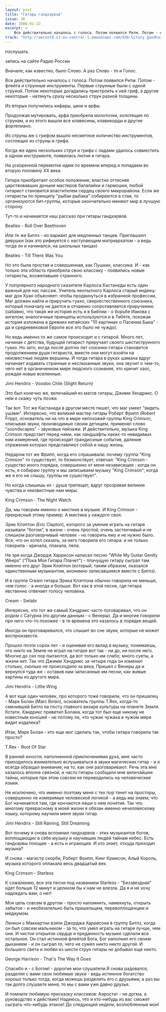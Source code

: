 ```yaml
---
layout: post
title: "Гитары гандхарвов"
issue: 36
date: 2006-01-22
excerpt: >
    Все действительно началось с голоса. Потом появился Ритм. Потом - флейта и струнные инструменты. Первые струнные были с одной струной. Потом некоторые догадались пристроить к ней гриф, а другие некоторые - натянуть сразу несколько струн разной толщины.
track: "http://aerost8.s3.eu-central-1.amazonaws.com/036-Gitary gandharvov.mp3"
---
```


послушать

запись на сайте Радио России

Вначале, как известно, было Слово. А раз Слово - то и Голос.

Все действительно началось с голоса. Потом появился Ритм. Потом - флейта и струнные инструменты. Первые струнные были с одной струной. Потом некоторые догадались пристроить к ней гриф, а другие некоторые - натянуть сразу несколько струн разной толщины.

Из вторых получились кифары, цини и арфы.

Продолжая мутировать, арфа приобрела молоточки, колотящие по струнам, и из этого вышли все клавесины, клавикорды и другие фортепиано.

Из струны же с грифом вышло несметное количество инструментов, состоящих из струны и грифа.

Когда же идею нескольких струн и грифа с ладами удалось совместить в одном инструменте, появилась лютня и гитара.

На ускоренной перемотке идем по времени вперед и попадаем во вторую половину XX века.

Гитара приобретает особое положение; властно оттесняя царствовавших доныне мастеров балалайки и гармошки, любой гитарист становится властителем сердец своего микрорайона. Если же гитаристы по принципу "рыбак рыбака" собираются в стаи, то организуются бит-группы, которые окончательно меняют мир в лучшую сторону.

Тут-то и начинается наш рассказ при гитары гандхарвов.

Beatles - Roll Over Beethoven

Или те же Битлз - но вариант для медленных танцев. Приглашают девушки (как это рифмуется с наступающим матриархатом - а ведь тогда он и начинался, на школьных танцах)

Beatles - Till There Was You

Но это была простая и совершенная, как Пушкин, классика. И - как только эта область приобрела свою классику - появились новые гитаристы, возжелавшие странного.

У популярного народного сказителя Карлоса Кастанеды есть один важный для нас пассаж. Учитель неопытного Карлоса старый индеец-маг дон Хуан объясняет: чтобы продвинуться в избранной профессии, Маг должен найти и приручить гуахо, сверхестественного союзника, который поначалу не дается и отчаянно сопротивляется приручению (забавно, что такая же история есть и в Библии - о борьбе Иакова с ангелом; аналогичные принципы используются и в Тибете, похожая история изложена в древних китайских "10 картинах о Пасении Быка" - да и средневековой Европе все это было не чуждо).

Но ведь именно то же самое происходит и с гитарой. Много лет, начиная с детства, будущий гитарист приручает своего шестиструнного гуахо. Но зато, когда после долгих лет союзник-гитара становится продолжением души гитариста, вместе они могут взойти на неизвестные людям вершины. И тогда гитара в руках шамана вдруг начинает издавать странные и неслыханные звуки, она звучит о чем-то, чего нет в органиченном мире людского сознания, это кричит хаос, рождая новые вселенные.

Jimi Hendrix - Voodoo Chile (Slight Return)

Это был конечно же, величайший из магов гитары, Джими Хендрикс. О нем я скажу чуть позже.

Так вот. Тот же Кастанеда в другом месте пишет, что маг умеет "видеть ушами". Интересно, что великий мастер гитары Роберт Фрипп (Robert Fripp), основатель ни на что в мире непохожей группы King Crimson, описывая звуки, производимые своим детищем, применял слово "soundscapes" - звуковые пейзажи. И действительно, музыка King Crimson предстает перед нами, как ландшафты каких-то невидимых нам измерений, где происходят грандиозные события, далекие отражения которых представляют собой и нашу жизнь.

Недаром тот же Фрипп, когда его спрашивали: почему группа "King Crimson" то существует, то безмолствует, отвечал: "King Crimson - существо иного порядка, совершенно от меня независящее ; когда он есть, я собираю группу и мы записываем музыку "King Crimson"; когда же я его не слышу, группы не сушествует".

Но когда слышишь их - душа трепещет, вдруг прозревая великие чувства и неизвестные нам миры.

King Crimson - The Night Watch

Да, мы говорим именно о мистике в музыке. И King Crimson - прекрасный этому пример. А мистика у каждого своя.

Эрик Клэптон (Eric Clapton), которого за умение играть на гитаре называли "богом", в жизни - очень простой, очень застенчивый и не слишком разговорчивый человек - но говорить ему и не нужно было. Все, что он хотел сказать, за него говорила его гитара: и не только говорила - кричала, плакала, пела.

Не зря когда Джордж Харрисон написал песню "While My Guitar Gently Weeps" ("Пока Моя Гитара Плачет") - плачущую гитару сыграл там именно его друг Эрик Клэптон (который, таким образом, оказался единственным музыкантом, анонимно записавшимся вместе с Битлз).

И в группе Cream гитара Эрика Клэптона обычно говорила не меньше, чем голос - а иногда и больше. Вот как в этой песне, где гитара явственно отвечает голосу человека.

Cream - Swlabr

Интересно, что тот же самый Хэндрикс часто поговаривал, что он родом с Сатурна (по другим данным - с Венеры). Да и многие говорили про него что-то похожее - в те времена это казалось в порядке вещей.

Иногда он проговаривался, что слышит во сне звуки, которые не может воспроизвести.

Прошло почти сорок лет - и оценивая его вклад в музыку, понимаешь, что никто на Земле не играл на гитаре вот так - ни до, ни после него. Многие до сих пор пытаются, да вот только им слабо; много суеты, а жизни нет. Так что Джимм Хэндрикс за четыре года он изменил столько, сколько не происходило за века; Пришел с Венеры да и вернулся туда же - оставив нам записанные им песни, как живые картины из другого мира.

Jimi Hendrix - Little Wing

А вот еще один человек, про которого тоже говорили, что он пришелец - Марк Болан (Marc Bolan), основатель группы T.Rex, когда-то сменившей Битлз на посту главного визиря культуры на планете Земля. Кстати, Хэндрикс приветил Болана, когда тот был еще никому не известным юношей - не потому ли, что чужак чужака в чужом мире видит издалека?

Итак, Марк Болан - кто еще мог сделать так, чтобы гитара говорила так просто?

T.Rex - Root Of Star

В ранней юности, наполненной приключениями духа, мне часто приходилось внимательно вслушиваться в звуки магических гитар - и я всегда обращал внимание, на то, как они разговаривают. Речь эта мне казалось вполне связной, и часто гитары сообщали мне величайшие тайны, которые при этом совсем не переводились на человеческие языки.

Не исключено, что именно поэтому меня с тех пор тянет на просторы, совершенно не измеримые человеской логикой - а ведь мы знаем, что Бог начинается там, где кончаются наши о нем понятия. Так что многому прекрасному в моей жизни я обязан именно нечеловескому языку, которому научили меня звуки гитар.

Jimi Hendrix - Still Raining, Still Dreaming

Вот почему я снова вспомнил гандхарвов - этих музыкантов богов, воплощающих в себе музыку и научивших людей тайнам небес. Есть гандхарвы поющие - а есть и играющие. И кто знает, откуда приходит музыка?

И снова - магистр скорби, Роберт Фрипп, Кинг Кримсон, Алый Король, музыка которого оплакала весь двадцатый век.

King Crimson - Starless

К сожалению, вся эта песня под названием Starless - "Беззвездная" идет больше 12 минут и целиком бы к нам не влезла. Да я и не хочу надоедать вам; о нет!

Моя цель совсем в другом - просто напомнить, намекнуть, открыть забытое - и необязательно быть пришельцем, перевоплощенцем и медиумом.

Леннон с Маккартни взяли Джорджа Харрисона в группу Битлз, когда он был совсем мальчиком - за то, что умел играть на гитаре лучше, чем они. И чистое открытое сердце и преданность музыке сделали все остальное. Он стал истинной флейтой Бога, Бог наполнил его своим дыханием - и он сыграл то, чего не сумел никто никто другой. И большего света и любви из шести струн гитары не добывал еще никто.

George Harrison - That's The Way It Goes

Спасибо и - с Богом! - дорогие мои слушатели.Я снова радовался, разделяя с вами свои любимые звуки - ведь истинное богатство хорошо только тогда, когда можешь разделить его с друзьями; а раз вы так долго слушаете меня, то мы с вами уже давно друзья.

И помните любимую приcказку классиков: Аэростат - не догма, а руководство к действию! Надеюсь, что и кто-нибудь из вас сможет сыграть что-нибудь этакое! До следующей недели, возлюбленные мои!
